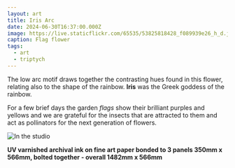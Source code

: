 ```yaml
---
layout: art
title: Iris Arc
date: 2024-06-30T16:37:00.000Z
image: https://live.staticflickr.com/65535/53825818428_f089939e26_h_d.jpg
caption: Flag flower
tags:
  - art
  - triptych
---
```

The low arc motif draws together the contrasting hues found in this flower, relating also to the shape of the rainbow.
**Iris** was the Greek goddess of the rainbow.

For a few brief days the garden *flags* show their brilliant purples and yellows and we are grateful for the insects that are attracted to them and act as pollinators for the next generation of flowers. 

![In the studio](https://live.staticflickr.com/65535/53876987288_805d405d62_h_d.jpg "In the studio")

**UV varnished archival ink on fine art paper bonded to 3 panels 350mm x 566mm, bolted together - overall 1482mm x 566mm**
